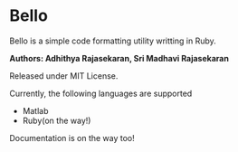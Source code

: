 Bello
=====

Bello is a simple code formatting utility writting in Ruby.

**Authors: Adhithya Rajasekaran, Sri Madhavi Rajasekaran**

Released under MIT License. 

Currently, the following languages are supported

- Matlab
- Ruby(on the way!)

Documentation is on the way too!

